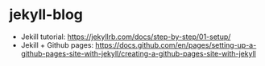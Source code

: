 # jekyll-blog

- Jekill tutorial: https://jekyllrb.com/docs/step-by-step/01-setup/
- Jekill + Github pages: https://docs.github.com/en/pages/setting-up-a-github-pages-site-with-jekyll/creating-a-github-pages-site-with-jekyll
